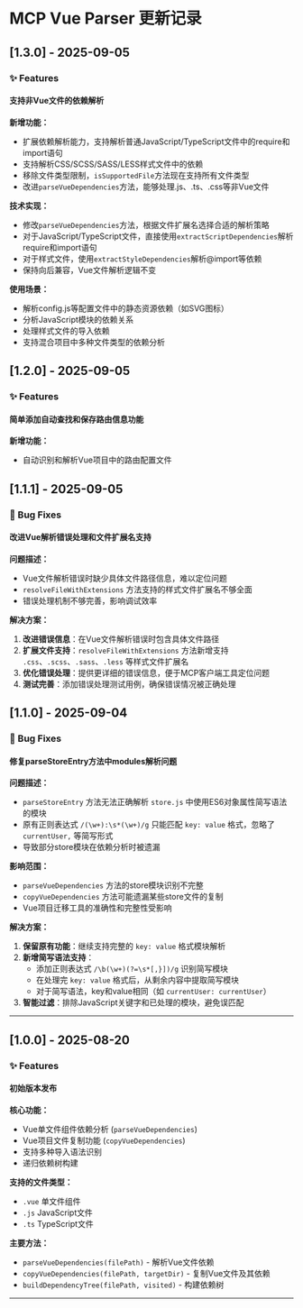 # MCP Vue Parser 更新记录

## [1.3.0] - 2025-09-05

### ✨ Features

#### 支持非Vue文件的依赖解析

**新增功能：**
- 扩展依赖解析能力，支持解析普通JavaScript/TypeScript文件中的require和import语句
- 支持解析CSS/SCSS/SASS/LESS样式文件中的依赖
- 移除文件类型限制，`isSupportedFile`方法现在支持所有文件类型
- 改进`parseVueDependencies`方法，能够处理.js、.ts、.css等非Vue文件

**技术实现：**
- 修改`parseVueDependencies`方法，根据文件扩展名选择合适的解析策略
- 对于JavaScript/TypeScript文件，直接使用`extractScriptDependencies`解析require和import语句
- 对于样式文件，使用`extractStyleDependencies`解析@import等依赖
- 保持向后兼容，Vue文件解析逻辑不变

**使用场景：**
- 解析config.js等配置文件中的静态资源依赖（如SVG图标）
- 分析JavaScript模块的依赖关系
- 处理样式文件的导入依赖
- 支持混合项目中多种文件类型的依赖分析

## [1.2.0] - 2025-09-05

### ✨ Features

#### 简单添加自动查找和保存路由信息功能

**新增功能：**
- 自动识别和解析Vue项目中的路由配置文件

## [1.1.1] - 2025-09-05

### 🐛 Bug Fixes

#### 改进Vue解析错误处理和文件扩展名支持

**问题描述：**
- Vue文件解析错误时缺少具体文件路径信息，难以定位问题
- `resolveFileWithExtensions` 方法支持的样式文件扩展名不够全面
- 错误处理机制不够完善，影响调试效率

**解决方案：**
1. **改进错误信息**：在Vue文件解析错误时包含具体文件路径
2. **扩展文件支持**：`resolveFileWithExtensions` 方法新增支持  `.css`、`.scss`、`.sass`、`.less` 等样式文件扩展名
3. **优化错误处理**：提供更详细的错误信息，便于MCP客户端工具定位问题
4. **测试完善**：添加错误处理测试用例，确保错误情况被正确处理

## [1.1.0] - 2025-09-04

### 🐛 Bug Fixes

#### 修复parseStoreEntry方法中modules解析问题

**问题描述：**
- `parseStoreEntry` 方法无法正确解析 `store.js` 中使用ES6对象属性简写语法的模块
- 原有正则表达式 `/(\w+):\s*(\w+)/g` 只能匹配 `key: value` 格式，忽略了 `currentUser,` 等简写形式
- 导致部分store模块在依赖分析时被遗漏

**影响范围：**
- `parseVueDependencies` 方法的store模块识别不完整
- `copyVueDependencies` 方法可能遗漏某些store文件的复制
- Vue项目迁移工具的准确性和完整性受影响

**解决方案：**
1. **保留原有功能**：继续支持完整的 `key: value` 格式模块解析
2. **新增简写语法支持**：
   - 添加正则表达式 `/\b(\w+)(?=\s*[,}])/g` 识别简写模块
   - 在处理完 `key: value` 格式后，从剩余内容中提取简写模块
   - 对于简写语法，key和value相同（如 `currentUser: currentUser`）
3. **智能过滤**：排除JavaScript关键字和已处理的模块，避免误匹配
---

## [1.0.0] - 2025-08-20

### ✨ Features

#### 初始版本发布

**核心功能：**
- Vue单文件组件依赖分析 (`parseVueDependencies`)
- Vue项目文件复制功能 (`copyVueDependencies`)
- 支持多种导入语法识别
- 递归依赖树构建

**支持的文件类型：**
- `.vue` 单文件组件
- `.js` JavaScript文件
- `.ts` TypeScript文件

**主要方法：**
- `parseVueDependencies(filePath)` - 解析Vue文件依赖
- `copyVueDependencies(filePath, targetDir)` - 复制Vue文件及其依赖
- `buildDependencyTree(filePath, visited)` - 构建依赖树

---